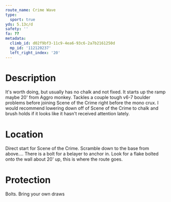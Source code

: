 ```yaml
---
route_name: Crime Wave
type:
  sport: true
yds: 5.13c/d
safety: ''
fa: ??
metadata:
  climb_id: d02f9bf3-11c9-4ea6-93c6-2a7b2161250d
  mp_id: '112120237'
  left_right_index: '20'
---
```

# Description
It's worth doing, but usually has no chalk and not fixed. It starts up the ramp maybe 20' from Aggro monkey. Tackles a couple tough v6-7 boulder problems before joining Scene of the Crime right before the mono crux. I would recommend lowering down off of Scene of the Crime to chalk and brush holds if it looks like it hasn't received attention lately.

# Location
Direct start for Scene of the Crime. Scramble down to the base from above.... There is a bolt for a belayer to anchor in. Look for a flake bolted onto the wall about 20' up, this is where the route goes.

# Protection
Bolts. Bring your own draws
